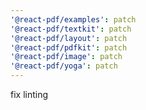 ```yaml
---
'@react-pdf/examples': patch
'@react-pdf/textkit': patch
'@react-pdf/layout': patch
'@react-pdf/pdfkit': patch
'@react-pdf/image': patch
'@react-pdf/yoga': patch
---
```


fix linting
